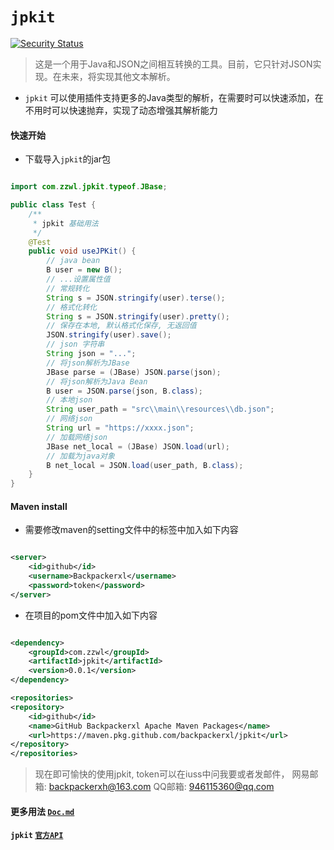 # `jpkit`

[![Security Status](https://www.oscs1024.com/platform/badge/murphysecurity/murphysec.svg?t=1)](https://www.murphysec.com/accept?code=a111c7f25ae06b96daa00627832e6b68&type=1&from=2&t=2)

> 这是一个用于Java和JSON之间相互转换的工具。目前，它只针对JSON实现。在未来，将实现其他文本解析。

- `jpkit` 可以使用插件支持更多的Java类型的解析，在需要时可以快速添加，在不用时可以快速抛弃，实现了动态增强其解析能力

#### 快速开始

- 下载导入`jpkit`的jar包

```java

import com.zzwl.jpkit.typeof.JBase;

public class Test {
    /**
     * jpkit 基础用法
     */
    @Test
    public void useJPKit() {
        // java bean
        B user = new B();
        // ...设置属性值
        // 常规转化
        String s = JSON.stringify(user).terse();
        // 格式化转化
        String s = JSON.stringify(user).pretty();
        // 保存在本地, 默认格式化保存, 无返回值
        JSON.stringify(user).save();
        // json 字符串
        String json = "...";
        // 将json解析为JBase
        JBase parse = (JBase) JSON.parse(json);
        // 将json解析为Java Bean
        B user = JSON.parse(json, B.class);
        // 本地json
        String user_path = "src\\main\\resources\\db.json";
        // 网络json
        String url = "https://xxxx.json";
        // 加载网络json
        JBase net_local = (JBase) JSON.load(url);
        // 加载为java对象
        B net_local = JSON.load(user_path, B.class);
    }
}
```

#### Maven install

- 需要修改maven的setting文件中的<servers>标签中加入如下内容

```xml

<server>
    <id>github</id>
    <username>Backpackerxl</username>
    <password>token</password>
</server>
```

- 在项目的pom文件中加入如下内容
```xml

<dependency>
    <groupId>com.zzwl</groupId>
    <artifactId>jpkit</artifactId>
    <version>0.0.1</version>
</dependency>
```

```xml
<repositories>
<repository>
    <id>github</id>
    <name>GitHub Backpackerxl Apache Maven Packages</name>
    <url>https://maven.pkg.github.com/backpackerxl/jpkit</url>
</repository>
</repositories>
```

> 现在即可愉快的使用jpkit, token可以在iuss中问我要或者发邮件，
> 网易邮箱: backpackerxh@163.com
> QQ邮箱: 946115360@qq.com

#### 更多用法 [`Doc.md`](docs/Doc.md)

#### `jpkit` [`官方API`](https://backpackerxl.github.io/jpkit/)
